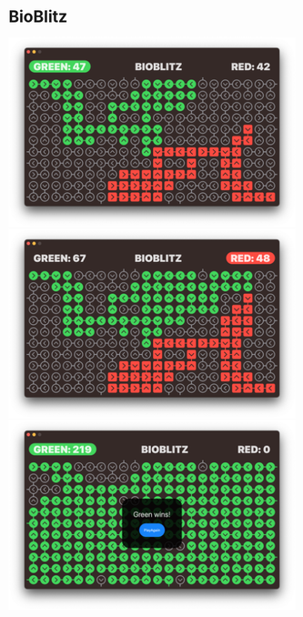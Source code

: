# BioBlitz

![](https://github.com/ram4ik/BioBlitz/blob/main/BioBlitz/Assets.xcassets/Screenshot%202023-01-01%20at%2023.15.55.imageset/Screenshot%202023-01-01%20at%2023.15.55.png)
![](https://github.com/ram4ik/BioBlitz/blob/main/BioBlitz/Assets.xcassets/Screenshot%202023-01-01%20at%2023.16.25.imageset/Screenshot%202023-01-01%20at%2023.16.25.png)
![](https://github.com/ram4ik/BioBlitz/blob/main/BioBlitz/Assets.xcassets/Screenshot%202023-01-01%20at%2023.19.39.imageset/Screenshot%202023-01-01%20at%2023.19.39.png)
